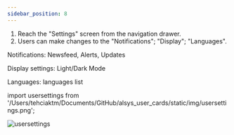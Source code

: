 ```yaml
---
sidebar_position: 8
---
```




1. Reach the "Settings" screen from the navigation drawer.
2. Users can make changes to the "Notifications"; "Display"; "Languages".

Notifications: Newsfeed, Alerts, Updates

Display settings: Light/Dark Mode

Languages: languages list

import usersettings from '/Users/tehciaktm/Documents/GitHub/alsys_user_cards/static/img/usersettings.png';

<img src={usersettings} alt="usersettings"/>